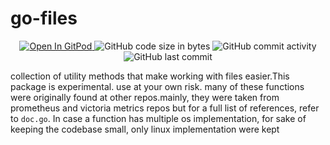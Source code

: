 # go-files

<p align="center">
  <a href="https://gitpod.io#https://github.com/da-moon/go-files">
    <img src="https://img.shields.io/badge/open%20in-gitpod-blue?logo=gitpod" alt="Open In GitPod">
  </a>
  <img src="https://img.shields.io/github/languages/code-size/da-moon/go-files" alt="GitHub code size in bytes">
  <img src="https://img.shields.io/github/commit-activity/w/da-moon/go-files" alt="GitHub commit activity">
  <img src="https://img.shields.io/github/last-commit/da-moon/go-files/master" alt="GitHub last commit">
</p>

collection of utility methods that make working with files easier.This package is experimental. use at your own risk.
many of these functions were originally found at other repos.mainly, they were taken from prometheus and victoria metrics repos but for a full list of references, refer to `doc.go`. In case a function has multiple os implementation, for sake of keeping the codebase small, only linux implementation were kept
